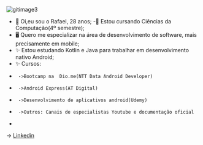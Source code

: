 ![gitimage3](https://user-images.githubusercontent.com/90228022/147524694-d769c9e9-0360-4210-9628-828ae9ed18bb.jpg)


- 👋 Oi,eu sou o Rafael, 28 anos;
 -👀 Estou cursando Ciências da Computação(4º semestre);
- 🖥️ Quero me especializar na área de desenvolvimento de software, mais precisamente em mobile;
- ✨ Estou estudando Kotlin e Java para trabalhar em desenvolvimento nativo Android;
- ✨ Cursos:
-      ->Bootcamp na  Dio.me(NTT Data Android Developer) 
-      ->Android Express(AT Digital)
-      ->Desenvolvimento de aplicativos android(Udemy)
-      ->Outros: Canais de especialistas Youtube e documentação oficial
-      
-> [Linkedin](https://www.linkedin.com/in/rafael-souza-7878a421b/)


<!---
RafaelFdSouza/RafaelFdSouza is a ✨ special ✨ repository because its `README.md` (this file) appears on your GitHub profile.
You can click the Preview link to take a look at your changes.
--->
